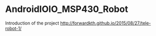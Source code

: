 # AndroidIOIO_MSP430_Robot
Introduction of the project         http://forwardkth.github.io/2015/08/27/tele-robot-1/
